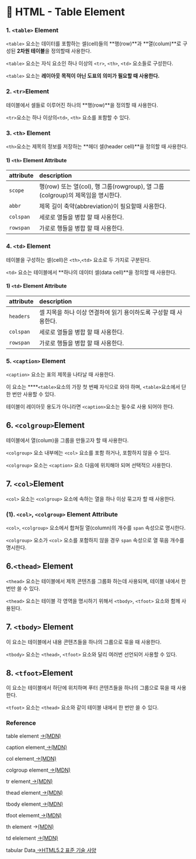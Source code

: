 # 📄 HTML - Table Element

### 1. `<table>` Element

`<table>` 요소는 데이터를 포함하는 셀\(cell\)들의 **행\(row\)**과 **열\(colum\)**로 구성된 **2차원 테이블**을 정의할때 사용한다. 

`<table>`  요소는 자식 요소인 하나 이상의 `<tr>`, `<th>`, `<td>` 요소들로 구성한다.

`<table>` 요소는 **레이아웃 목적이 아닌 도표의 의미가 필요할 때 사용한다.**

### **2. `<tr>`Element**

테이블에서 셀들로 이루어진 하나의 **행\(row\)**을 정의할 때 사용한다.

`<tr>`요소는 하나 이상의`<td>`, `<th>` 요소를 포함할 수 있다.

### 3. `<th>` Element

`<th>`요소는 제목의 정보를 저장하는 **헤더 셀\(header cell\)**을 정의할 때 사용한다.

#### 1\) `<th>` Element Attribute

| attribute | description |
| :--- | :--- |
| `scope` | 행\(row\) 또는 열\(col\), 행 그룹\(rowgroup\), 열 그룹\(colgroup\)의 제목임을 명시한다. |
| `abbr` | 제목 길이 축약\(abbreviation\)이 필요할때 사용한다. |
| `colspan` | 세로로 열들을 병합 할 때 사용한다. |
| `rowspan` | 가로로 행들을 병합 할 때 사용한다. |

### 4. `<td>` Element

테이블을 구성하는 셀\(cell\)은 `<th>`,`<td>` 요소로 두 가지로 구분된다.

`<td>` 요소는 테이블에서 **하나의 데이터 셀\(data cell\)**을 정의할 때 사용한다.

#### 1\) **`<td>`** Element Attribute

| attribute | description |
| :--- | :--- |
| `headers` | 셀 지목을 하나 이상 연결하여 읽기 용이하도록 구성할 때 사용한다. |
| `colspan` | 세로로 열들을 병합 할 때 사용한다. |
| `rowspan` | 가로로 행들을 병합 할 때 사용한다. |

### 5. `<caption>` Element

`<caption>` 요소는 표의 제목을 나타날 때 사용한다.

이 요소는 ****`<table>`요소의 가장 첫 번째 자식으로 와야 하며, `<table>`요소에서 단 한 번만 사용할 수 있다.

테이블이 레이아웃 용도가 아니라면 `<caption>`요소는 필수로 사용 되어야 한다.

## 6. `<colgroup>`Element

테이블에서 열\(colum\)을 그룹을 만들고자 할 때 사용한다.

`<colgroup>` 요소 내부에는 `<col>` 요소를 포함 하거나, 포함하지 않을 수 있다.

`<colgroup>` 요소는 `<caption>` 요소 다음에 위치해야 되며 선택적으 사용한다.

## 7. `<col>`Element

`<col>` 요소는 `<colgroup>` 요소에 속하는 열을 하나 이상 묶고자 할 때 사용한다.

### \(1\).  `<col>`, `<colgroup>` Element Attribute

`<col>`, `<colgroup>` 요소에서 합쳐질 열\(column\)의 개수를 `span` 속성으로 명시한다.

`<colgroup>` 요소가 `<col>` 요소를 포함하지 않을 경우 `span` 속성으로 열 묶음 개수를 명시한다.

## 6.`<thead>` Element

`<thead>` 요소는 테이블에서 제목 콘텐츠를 그룹화 하는데 사용되며, 테이블 내에서 한 번만 쓸 수 있다.

`<thead>` 요소는 테이블 각 영역을 명시하기 위해서 `<tbody>`, `<tfoot>` 요소와 함께 사용된다.

## 7. `<tbody>` Element

이 요소는 테이블에서 내용 콘텐츠들을 하나의 그룹으로 묶을 때 사용한다.

`<tbody>` 요소는 `<thead>`, `<tfoot>` 요소와 달리 여러번 선언되어 사용할 수 있다.

## 8. `<tfoot>`Element

이 요소는 테이블에서 하단에 위치하며 푸터 콘텐츠들을 하나의 그룹으로 묶을 때 사용한다.

`<tfoot>` 요소는 `<thead>` 요소와 같이 테이블 내에서 한 번만 쓸 수 있다.



### Reference <a id="reference"></a>

table  element [ →\(MDN\)](https://developer.mozilla.org/ko/docs/Web/HTML/Element/table)

caption element[ →\(MDN\)](https://developer.mozilla.org/ko/docs/Web/HTML/Element/caption)

col element[ →\(MDN\)](https://developer.mozilla.org/ko/docs/Web/HTML/Element/col)

colgroup element[ →\(MDN\)](https://developer.mozilla.org/ko/docs/Web/HTML/Element/colgroup)

tr element[ →\(MDN\)](https://developer.mozilla.org/ko/docs/Web/HTML/Element/tr)

thead element[ →\(MDN\)](https://developer.mozilla.org/ko/docs/Web/HTML/Element/thead)

tbody element[ →\(MDN\)](https://developer.mozilla.org/ko/docs/Web/HTML/Element/tbody)

tfoot elememt[ →\(MDN\)](https://developer.mozilla.org/ko/docs/Web/HTML/Element/tfoot)

th element →[\(MDN\)](https://developer.mozilla.org/ko/docs/Web/HTML/Element/th)

td elelement [ →\(MDN\)](https://developer.mozilla.org/ko/docs/Web/HTML/Element/td)

tabular Data[ →HTML5.2 표준 기술 사양﻿](https://html.spec.whatwg.org/multipage/tables.html#tabular-data)









